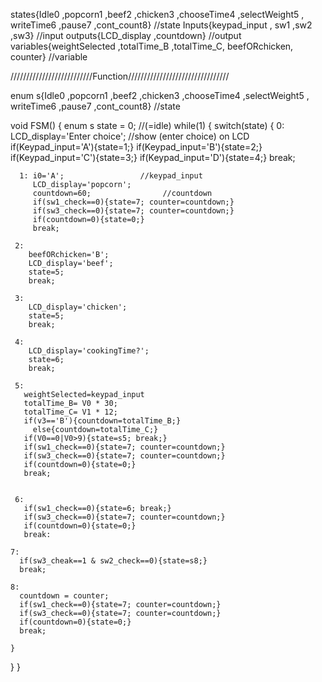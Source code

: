 states{Idle0 ,popcorn1 ,beef2 ,chicken3 ,chooseTime4 ,selectWeight5 , writeTime6 ,pause7 ,cont_count8} //state
Inputs{keypad_input , sw1 ,sw2 ,sw3}  //input
outputs{LCD_display ,countdown}  //output
variables{weightSelected ,totalTime_B ,totalTime_C, beefORchicken, counter}  //variable

//////////////////////////Function////////////////////////////////

enum s{Idle0 ,popcorn1 ,beef2 ,chicken3 ,chooseTime4 ,selectWeight5 , writeTime6 ,pause7 ,cont_count8} //state

void FSM()
{
  enum s state = 0; //(=idle)
  while(1)
  {
    switch(state)
    {
      0:
         LCD_display='Enter choice';      //show (enter choice) on LCD
         if(Keypad_input='A'){state=1;}
         if(Keypad_input='B'){state=2;}
         if(Keypad_input='C'){state=3;}
         if(Keypad_input='D'){state=4;}
         break;
      
      1: i0='A';                 //keypad_input
         LCD_display='popcorn';
         countdown=60;                //countdown
         if(sw1_check==0){state=7; counter=countdown;}
         if(sw3_check==0){state=7; counter=countdown;}
         if(countdown=0){state=0;}
         break;
     
     2: 
        beefORchicken='B';
        LCD_display='beef';
        state=5;
        break;
        
     3: 
        LCD_display='chicken';
        state=5;
        break;
        
     4: 
        LCD_display='cookingTime?';
        state=6;
        break;
        
     5:
       weightSelected=keypad_input
       totalTime_B= V0 * 30;
       totalTime_C= V1 * 12;
       if(v3=='B'){countdown=totalTime_B;}
         else{countdown=totalTime_C;}
       if(V0==0|V0>9){state=s5; break;}
       if(sw1_check==0){state=7; counter=countdown;}
       if(sw3_check==0){state=7; counter=countdown;}
       if(countdown=0){state=0;}
       break;
        
        
     6:
       if(sw1_check==0){state=6; break;}
       if(sw3_check==0){state=7; counter=countdown;}
       if(countdown=0){state=0;}
       break:
    
    7:
      if(sw3_cheak==1 & sw2_check==0){state=s8;}
      break;
       
    8:
      countdown = counter;
      if(sw1_check==0){state=7; counter=countdown;}
      if(sw3_check==0){state=7; counter=countdown;}
      if(countdown=0){state=0;}
      break;
    
    }
  }
}
